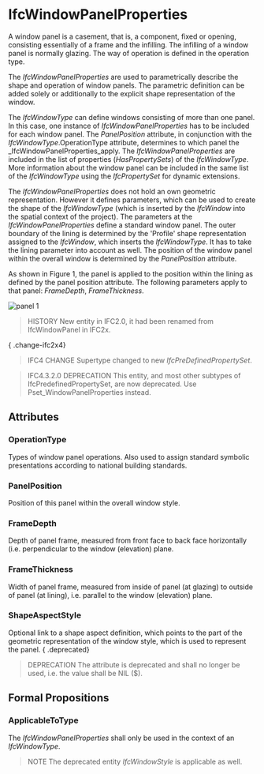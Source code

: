 # IfcWindowPanelProperties

A window panel is a casement, that is, a component, fixed or opening, consisting essentially of a frame and the infilling. The infilling of a window panel is normally glazing. The way of operation is defined in the operation type.
<!-- end of short definition -->

The _IfcWindowPanelProperties_ are used to parametrically describe the shape and operation of window panels. The parametric definition can be added solely or additionally to the explicit shape representation of the window.

The _IfcWindowType_ can define windows consisting of more than one panel. In this case, one instance of _IfcWindowPanelProperties_ has to be included for each window panel. The _PanelPosition_ attribute, in conjunction with the _IfcWindowType_.OperationType attribute, determines to which panel the _IfcWindowPanelProperties_apply. The _IfcWindowPanelProperties_ are included in the list of properties (_HasPropertySets_) of the _IfcWindowType_. More information about the window panel can be included in the same list of the _IfcWindowType_ using the _IfcPropertySet_ for dynamic extensions.

The _IfcWindowPanelProperties_ does not hold an own geometric representation. However it defines parameters, which can be used to create the shape of the _IfcWindowType_ (which is inserted by the _IfcWindow_ into the spatial context of the project). The parameters at the _IfcWindowPanelProperties_ define a standard window panel. The outer boundary of the lining is determined by the 'Profile' shape representation assigned to the _IfcWindow_, which inserts the _IfcWindowType_. It has to take the lining parameter into account as well. The position of the window panel within the overall window is determined by the _PanelPosition_ attribute.

As shown in Figure 1, the panel is applied to the position within the lining as defined by the panel position attribute. The following parameters apply to that panel: _FrameDepth_, _FrameThickness_.

![panel 1](../../../../figures/ifcwindowpanelproperties-fig01.gif "Figure 1 — Window panel properties")

> HISTORY New entity in IFC2.0, it had been renamed from IfcWindowPanel in IFC2x.

{ .change-ifc2x4}
> IFC4 CHANGE Supertype changed to new _IfcPreDefinedPropertySet_.

> IFC4.3.2.0 DEPRECATION This entity, and most other subtypes of IfcPredefinedPropertySet, are now deprecated. Use Pset_WindowPanelProperties instead.

## Attributes

### OperationType
Types of window panel operations. Also used to assign standard symbolic presentations according to national building standards.

### PanelPosition
Position of this panel within the overall window style.

### FrameDepth
Depth of panel frame, measured from front face to back face horizontally (i.e. perpendicular to the window (elevation) plane.

### FrameThickness
Width of panel frame, measured from inside of panel (at glazing) to outside of panel (at lining), i.e. parallel to the window (elevation) plane.

### ShapeAspectStyle
Optional link to a shape aspect definition, which points to the part of the geometric representation of the window style, which is used to represent the panel.
{ .deprecated}
> DEPRECATION The attribute is deprecated and shall no longer be used, i.e. the value shall be NIL ($).

## Formal Propositions

### ApplicableToType
The _IfcWindowPanelProperties_ shall only be used in the context of an _IfcWindowType_.
> NOTE The deprecated entity _IfcWindowStyle_ is applicable as well.
